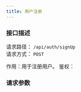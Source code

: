 ```yaml
---
title: 用户注册
---
```


### 接口描述

请求路径： `/api/auth/signUp`   
请求方式： `POST` 

作用：用于注册用户。
鉴权：
  


### 请求参数
